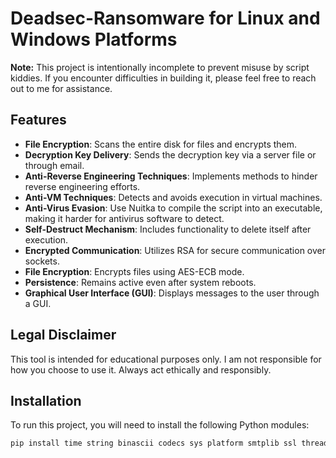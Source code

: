 # Deadsec-Ransomware for Linux and Windows Platforms

**Note:** This project is intentionally incomplete to prevent misuse by script kiddies. If you encounter difficulties in building it, please feel free to reach out to me for assistance.

## Features

- **File Encryption**: Scans the entire disk for files and encrypts them.
- **Decryption Key Delivery**: Sends the decryption key via a server file or through email.
- **Anti-Reverse Engineering Techniques**: Implements methods to hinder reverse engineering efforts.
- **Anti-VM Techniques**: Detects and avoids execution in virtual machines.
- **Anti-Virus Evasion**: Use Nuitka to compile the script into an executable, making it harder for antivirus software to detect.
- **Self-Destruct Mechanism**: Includes functionality to delete itself after execution.
- **Encrypted Communication**: Utilizes RSA for secure communication over sockets.
- **File Encryption**: Encrypts files using AES-ECB mode.
- **Persistence**: Remains active even after system reboots.
- **Graphical User Interface (GUI)**: Displays messages to the user through a GUI.

## Legal Disclaimer

This tool is intended for educational purposes only. I am not responsible for how you choose to use it. Always act ethically and responsibly.

## Installation

To run this project, you will need to install the following Python modules:

```bash
pip install time string binascii codecs sys platform smtplib ssl threading hashlib glob base64 tkinter
